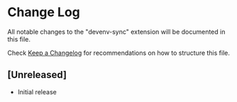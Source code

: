 # Change Log

All notable changes to the "devenv-sync" extension will be documented in this file.

Check [Keep a Changelog](http://keepachangelog.com/) for recommendations on how to structure this file.

## [Unreleased]

- Initial release